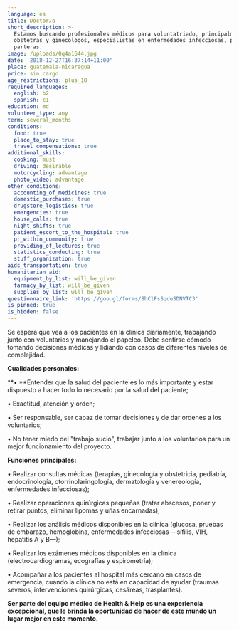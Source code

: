 ```yaml
---
language: es
title: Doctor/a
short_description: >-
  Estamos buscando profesionales médicos para voluntatriado, principalmente
  obstetras y ginecólogos, especialistas en enfermedades infecciosas, pediatras,
  parteras.
image: /uploads/0q4a1644.jpg
date: '2018-12-27T16:37:14+11:00'
place: guatemala-nicaragua
price: sin cargo
age_restrictions: plus_18
required_languages:
  english: b2
  spanish: c1
education: md
volunteer_type: any
term: several_months
conditions:
  food: true
  place_to_stay: true
  travel_compensations: true
additional_skills:
  cooking: must
  driving: desirable
  motorcycling: advantage
  photo_video: advantage
other_conditions:
  accounting_of_medicines: true
  domestic_purchases: true
  drugstore_logistics: true
  emergencies: true
  house_calls: true
  night_shifts: true
  patient_escort_to_the_hospital: true
  pr_within_community: true
  providing_of_lectures: true
  statistics_conducting: true
  stuff_organization: true
aids_transportation: true
humanitarian_aid:
  equipment_by_list: will_be_given
  farmacy_by_list: will_be_given
  supplies_by_list: will_be_given
questionnaire_link: 'https://goo.gl/forms/ShClFsSqduSDNVTC3'
is_pinned: true
is_hidden: false
---
```

Se espera que vea a los pacientes en la clínica diariamente, trabajando junto con voluntarios y manejando el papeleo. Debe sentirse cómodo tomando decisiones médicas y lidiando con casos de diferentes niveles de complejidad.

**Cualidades personales:**

**•	**Entender que la salud del paciente es lo más importante y estar dispuesto a hacer todo lo necesario por la salud del paciente;

•	Exactitud, atención y orden;

•	Ser responsable, ser capaz de tomar decisiones y de dar ordenes a los voluntarios;

•	No tener miedo del "trabajo sucio", trabajar junto a los voluntarios para un mejor funcionamiento del proyecto.

**Funciones principales:**

•	Realizar consultas médicas (terapias, ginecología y obstetricia, pediatría, endocrinología, otorrinolaringología, dermatología y venereología, enfermedades infecciosas);

•	Realizar operaciones quirúrgicas pequeñas (tratar abscesos, poner y retirar puntos, eliminar lipomas y uñas encarnadas);

•	Realizar los análisis médicos disponibles en la clínica (glucosa, pruebas de embarazo, hemoglobina, enfermedades infecciosas —sífilis, VIH, hepatitis A y B—);

•	Realizar los exámenes médicos disponibles en la clínica (electrocardiogramas, ecografías y espirometría);

•	Acompañar a los pacientes al hospital más cercano en casos de emergencia, cuando la clínica no está en capacidad de ayudar (traumas severos, intervenciones quirúrgicas, cesáreas, trasplantes).

**Ser parte del equipo médico de Health & Help es una experiencia excepcional, que le brinda la oportunidad de hacer de este mundo un lugar mejor en este momento.**
